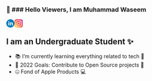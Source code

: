 

<!--
**iMuhammadwaseem/iMuhammadwaseem** is a ✨ _special_ ✨ repository because its `README.md` (this file) appears on your GitHub profile.

Here are some ideas to get you started:

- 🔭 I’m currently working on ...
- 🌱 I’m currently learning ...
- 👯 I’m looking to collaborate on ...
- 🤔 I’m looking for help with ...
- 💬 Ask me about ...
- 📫 How to reach me: ...
- 😄 Pronouns: ...
- ⚡ Fun fact: ...
-->
### :raised_hands:  ### Hello Viewers, I am Muhammad Waseem 

[<img align="left" alt="iMuhammadWaseem | Linkedin" width="22px" src="/linkedin.png" />][linkedin]
[<img align="left" alt="imuhammadwaseem17 | Instagram" width="22px" src="/instagram.png" />][instagram]

<br />

## I am an Undergraduate Student ✨

- 📚 I’m currently learning everything related to tech 🤙
- 🥅 2022 Goals: Contribute to Open Source projects 💪
- 🤐 Fond of Apple Products 💻 



[instagram]: https://instagram.com/imuhammadwaseem17
[linkedin]: https://linkedin.com/in/imuhammadwaseem
